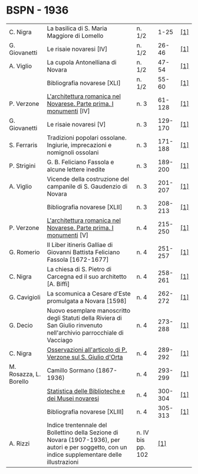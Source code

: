 # BSPN - 1936

<table>
    <tr>
        <td>C. Nigra</td>
        <td>La basilica di S. Maria Maggiore di Lomello</td>
        <td>n. 1/2</td>
        <td>1-25</td>
        <td><a href="https://en.calameo.com/read/007260735abd0fd899135">[1]</a></td>
    </tr>
    <tr>
        <td>G. Giovanetti</td>
        <td>Le risaie novaresi [IV]</td>
        <td>n. 1/2</td>
        <td>26-46</td>
        <td><a href="https://en.calameo.com/read/007260735abd0fd899135">[1]</a></td>
    </tr>
    <tr>
        <td>A. Viglio</td>
        <td>La cupola Antonelliana di Novara</td>
        <td>n. 1/2</td>
        <td>47-54</td>
        <td><a href="https://en.calameo.com/read/007260735abd0fd899135">[1]</a></td>
    </tr>
    <tr>
        <td></td>
        <td>Bibliografia novarese [XLI]</td>
        <td>n. 1/2</td>
        <td>55-60</td>
        <td><a href="https://en.calameo.com/read/007260735abd0fd899135">[1]</a></td>
    </tr>
    <tr>
        <td>P. Verzone</td>
        <td><a href="http://www.ssno.it/BSPNo/bspn_aromnov.html#XXX1">L'architettura romanica nel Novarese. Parte prima.
            I monumenti</a> [IV]
        </td>
        <td>n. 3</td>
        <td>61-128</td>
        <td><a href="https://en.calameo.com/read/007260735b2a572d39c51">[1]</a></td>
    </tr>
    <tr>
        <td>G. Giovanetti</td>
        <td>Le risaie novaresi [V]</td>
        <td>n. 3</td>
        <td>129-170</td>
        <td><a href="https://en.calameo.com/read/007260735b2a572d39c51">[1]</a></td>
    </tr>
    <tr>
        <td>S. Ferraris</td>
        <td>Tradizioni popolari ossolane. Ingiurie, imprecazioni e nomignoli ossolani</td>
        <td>n. 3</td>
        <td>171-188</td>
        <td><a href="https://en.calameo.com/read/007260735b2a572d39c51">[1]</a></td>
    </tr>
    <tr>
        <td>P. Strigini</td>
        <td>G. B. Feliciano Fassola e alcune lettere inedite</td>
        <td>n. 3</td>
        <td>189-200</td>
        <td><a href="https://en.calameo.com/read/007260735b2a572d39c51">[1]</a></td>
    </tr>
    <tr>
        <td>A. Viglio</td>
        <td>Vicende della costruzione del campanile di S. Gaudenzio di Novara</td>
        <td>n. 3</td>
        <td>201-207</td>
        <td><a href="https://en.calameo.com/read/007260735b2a572d39c51">[1]</a></td>
    </tr>
    <tr>
        <td></td>
        <td>Bibliografia novarese [XLII]</td>
        <td>n. 3</td>
        <td>208-213</td>
        <td><a href="https://en.calameo.com/read/007260735b2a572d39c51">[1]</a></td>
    </tr>
    <tr>
        <td>P. Verzone</td>
        <td><a href="http://www.ssno.it/BSPNo/bspn_aromnov.html#XXX2">L'architettura romanica nel Novarese. Parte prima.
            I monumenti</a> [V]
        </td>
        <td>n. 4</td>
        <td>215-250</td>
        <td><a href="https://en.calameo.com/read/0072607356d126fee99c1">[1]</a></td>
    </tr>
    <tr>
        <td>G. Romerio</td>
        <td>Il Liber itineris Galliae di Giovanni Battista Feliciano Fassola [1672-1677]</td>
        <td>n. 4</td>
        <td>251-257</td>
        <td><a href="https://en.calameo.com/read/0072607356d126fee99c1">[1]</a></td>
    </tr>
    <tr>
        <td>C. Nigra</td>
        <td>La chiesa di S. Pietro di Carcegna ed il suo architetto [A. Biffi]</td>
        <td>n. 4</td>
        <td>258-261</td>
        <td><a href="https://en.calameo.com/read/0072607356d126fee99c1">[1]</a></td>
    </tr>
    <tr>
        <td>G. Cavigioli</td>
        <td>La scomunica a Cesare d'Este promulgata a Novara [1598]</td>
        <td>n. 4</td>
        <td>262-272</td>
        <td><a href="https://en.calameo.com/read/0072607356d126fee99c1">[1]</a></td>
    </tr>
    <tr>
        <td>G. Decio</td>
        <td>Nuovo esemplare manoscritto degli Statuti della Riviera di San Giulio rinvenuto nell'archivio parrocchiale
            di Vacciago
        </td>
        <td>n. 4</td>
        <td>273-288</td>
        <td><a href="https://en.calameo.com/read/0072607356d126fee99c1">[1]</a></td>
    </tr>
    <tr>
        <td>C. Nigra</td>
        <td><a href="http://www.ssno.it/BSPNo/bspn_aromnov.html#nigra">Osservazioni all'articolo di P. Verzone sul S.
            Giulio d'Orta</a></td>
        <td>n. 4</td>
        <td>289-292</td>
        <td><a href="https://en.calameo.com/read/0072607356d126fee99c1">[1]</a></td>
    </tr>
    <tr>
        <td>M. Rosazza, L. Borello</td>
        <td>Camillo Sormano (1867-1936)</td>
        <td>n. 4</td>
        <td>293-299</td>
        <td><a href="https://en.calameo.com/read/0072607356d126fee99c1">[1]</a></td>
    </tr>
    <tr>
        <td></td>
        <td><a href="http://www.ssno.it/BSPNo/bspn_not36.html#364">Statistica delle Biblioteche e dei Musei novaresi</a>
        </td>
        <td>n. 4</td>
        <td>300-304</td>
        <td><a href="https://en.calameo.com/read/0072607356d126fee99c1">[1]</a></td>
    </tr>
    <tr>
        <td></td>
        <td>Bibliografia novarese [XLIII]</td>
        <td>n. 4</td>
        <td>305-313</td>
        <td><a href="https://en.calameo.com/read/0072607356d126fee99c1">[1]</a></td>
    </tr>
    <tr>
        <td>A. Rizzi</td>
        <td>Indice trentennale del Bollettino della Sezione di Novara (1907-1936), per autori e per soggetto, con un
            indice supplementare delle illustrazioni
        </td>
        <td>n. IV bis pp. 102</td>
        <td><a href="https://en.calameo.com/read/007260735b2cb024e457a">[1]</a></td>
    </tr>
</table>